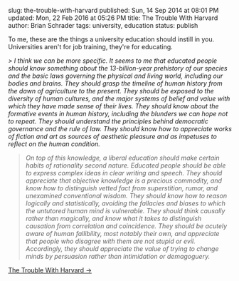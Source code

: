 slug: the-trouble-with-harvard
published: Sun, 14 Sep 2014 at 08:01 PM
updated: Mon, 22 Feb 2016 at 05:26 PM
title: The Trouble With Harvard 
author: Brian Schrader
tags: university, education
status: publish

To me, these are the things a university education should instill in you. Universities aren't for job training, they're for educating.

<i>
> I think we can be more specific. It seems to me that educated people should know something about the 13-billion-year prehistory of our species and the basic laws governing the physical and living world, including our bodies and brains. They should grasp the timeline of human history from the dawn of agriculture to the present. They should be exposed to the diversity of human cultures, and the major systems of belief and value with which they have made sense of their lives. They should know about the formative events in human history, including the blunders we can hope not to repeat. They should understand the principles behind democratic governance and the rule of law. They should know how to appreciate works of fiction and art as sources of aesthetic pleasure and as impetuses to reflect on the human condition. 

> On top of this knowledge, a liberal education should make certain habits of rationality second nature. Educated people should be able to express complex ideas in clear writing and speech. They should appreciate that objective knowledge is a precious commodity, and know how to distinguish vetted fact from superstition, rumor, and unexamined conventional wisdom. They should know how to reason logically and statistically, avoiding the fallacies and biases to which the untutored human mind is vulnerable. They should think causally rather than magically, and know what it takes to distinguish causation from correlation and coincidence. They should be acutely aware of human fallibility, most notably their own, and appreciate that people who disagree with them are not stupid or evil. Accordingly, they should appreciate the value of trying to change minds by persuasion rather than intimidation or demagoguery.
</i>

[The Trouble With Harvard &#8594;](http://www.newrepublic.com/article/119321/harvard-ivy-league-should-judge-students-standardized-tests)